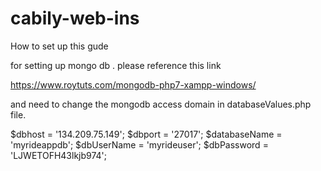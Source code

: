 # cabily-web-ins


How to set up this gude

for setting up mongo db . please reference this link

https://www.roytuts.com/mongodb-php7-xampp-windows/



and need to change the mongodb access domain  in databaseValues.php file.

$dbhost = '134.209.75.149';
$dbport = '27017';
$databaseName = 'myrideappdb';
$dbUserName = 'myrideuser';
$dbPassword = 'LJWETOFH43lkjb974';